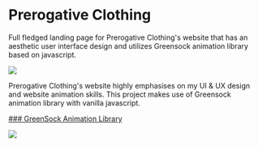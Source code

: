 # Prerogative Clothing
Full fledged landing page for Prerogative Clothing's website that has an aesthetic user interface design and utilizes Greensock animation library based on javascript.

![](https://media.giphy.com/media/Z4oedHcSfsjN6z2eCT/giphy.gif)

Prerogative Clothing's website highly emphasises on my UI & UX design and website animation skills.
This project makes use of Greensock animation library with vanilla javascript.

[### GreenSock Animation Library](https://www.youtube.com/watch?v=zrM6N-G6U_M&ab_channel=DesignCourse)

![](https://1stwebdesigner.com/wp-content/uploads/2019/11/gsap-animation-01.png)
